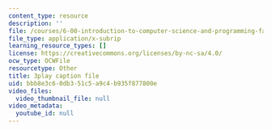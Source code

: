 ```yaml
---
content_type: resource
description: ''
file: /courses/6-00-introduction-to-computer-science-and-programming-fall-2008/bbb8e3c60db351c5a9c4b935f877800e_Pij6J0HsYFA.vtt
file_type: application/x-subrip
learning_resource_types: []
license: https://creativecommons.org/licenses/by-nc-sa/4.0/
ocw_type: OCWFile
resourcetype: Other
title: 3play caption file
uid: bbb8e3c6-0db3-51c5-a9c4-b935f877800e
video_files:
  video_thumbnail_file: null
video_metadata:
  youtube_id: null
---
```


